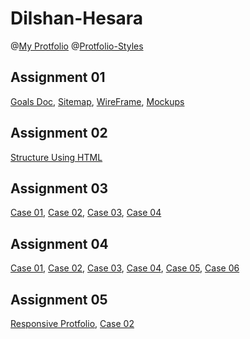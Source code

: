# Dilshan-Hesara
@[My Protfolio](https://dilshanhesara.vercel.app/) 
@[Protfolio-Styles](https://dilshan-hesara.github.io/my-portfolio/)

## Assignment 01
[Goals Doc](https://drive.google.com/file/d/1FW-k5dJ_xbadFVEwNkQF5hNZoqfvRipg/view?usp=sharing),
[Sitemap](https://drive.google.com/file/d/1w18_XTrhIYnOhvSd-ZgMIFdqlnd9oe70/view?usp=sharing),
[WireFrame](https://drive.google.com/file/d/1kF-y26nOzVvgUU7lNvgyfHEEs3-_Ip3T/view?usp=sharing),
[Mockups](https://www.figma.com/design/Xu7z9i6AvT12Oo2hnHRDC9/My-Site-Mockup?node-id=0-1&t=Sirnzv4czfSQ9Agz-1)

## Assignment 02
[Structure Using HTML](https://github.com/Dilshan-hesara/my-portfolio/blob/main/index.html)


## Assignment 03

[Case 01](https://github.com/Dilshan-hesara/Simple-Web/blob/master/Assignment/assignment%2003%20-%20Part%2001%5BCase-01%5D.html),
[Case 02](https://github.com/Dilshan-hesara/Simple-Web/blob/master/Assignment/assignment%2003%20-%20Part%2001%5BCase-02%5D.html),
[Case 03](https://github.com/Dilshan-hesara/Simple-Web/blob/master/Assignment/assignment%2003%20-%20Part%2001%5BCase-03%5D.html),
[Case 04](https://github.com/Dilshan-hesara/Simple-Web/blob/master/Assignment/assignment%2003%20-%20Part%2001%5BCase-04%5D.html)


## Assignment 04

[Case 01](https://github.com/Dilshan-hesara/Simple-Web/blob/master/Assignment/assignment%2004%20-%20%5BCase-01%5D.html),
[Case 02](https://github.com/Dilshan-hesara/Simple-Web/blob/master/Assignment/assignment%2004%20-%20%5BCase-02%5D.html),
[Case 03](https://github.com/Dilshan-hesara/Simple-Web/blob/master/Assignment/assignment%2004%20-%20%5BCase-03%5D.html),
[Case 04](https://github.com/Dilshan-hesara/Simple-Web/blob/master/Assignment/assignment%2004%20-%20%5BCase-04%5D.html),
[Case 05](https://github.com/Dilshan-hesara/Simple-Web/blob/master/Assignment/assignment%2004%20-%20%5BCase-05%5D.html),
[Case 06](https://github.com/Dilshan-hesara/Simple-Web/blob/master/Assignment/assignment%2004%20-%20%5BCase-06%5D.html)


## Assignment 05

[Responsive Protfolio](https://dilshanhesara.vercel.app/),
[Case 02](https://github.com/Dilshan-hesara/my-portfolio/blob/style/style/media.css)
